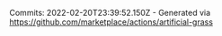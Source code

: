 Commits: 2022-02-20T23:39:52.150Z - Generated via https://github.com/marketplace/actions/artificial-grass
<br>
